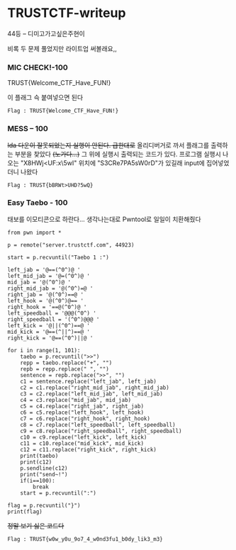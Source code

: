 # TRUSTCTF-writeup

44등 – 디미고가고싶은주현이

비록 두 문제 풀었지만 라이트업 써볼래요,,


### MIC CHECK!-100

TRUST{Welcome_CTF_Have_FUN!}

이 플래그 슥 붙여넣으면 된다

```Flag : TRUST{Welcome_CTF_Have_FUN!}```

### MESS – 100
 
~~Ida 다운이 잘못되었는지 실행이 안된다. 
급한대로~~ 올리디버거로 까서 플래그를 출력하는 부분을 찾았다 ~~(노가다…)~~
그 위에 실행시 출력되는 코드가 있다. 
프로그램 실행시 나오는 "X8HWj<UF:x\5wI" 위치에 
"S3CRe7PA5sW0rD"가 있길래 input에 집어넣었더니 
나왔다

```Flag : TRUST{bBRWt>UHD?5wQ}```

### Easy Taebo - 100

태보를 이모티콘으로 하란다…
생각나는대로 Pwntool로 일일이 치환해줬다

```
from pwn import *

p = remote("server.trustctf.com", 44923)

start = p.recvuntil("Taebo 1 :")

left_jab = '@==(^0^)@ '
left_mid_jab = '@=(^0^)@ '
mid_jab = '@(^0^)@ '
right_mid_jab = '@(^0^)=@ '
right_jab = '@(^0^)==@ '
left_hook = '@(^0^)@== '
right_hook = '==@(^0^)@ '
left_speedball = '@@@(^0^) '
right_speedball = '(^0^)@@@ '
left_kick = '@||(^0^)==@ '
mid_kick = '@==(^||^)==@ '
right_kick = '@==(^0^)||@ '

for i in range(1, 101):
    taebo = p.recvuntil(">>")
    repp = taebo.replace("+", "")
    repb = repp.replace(" ", "")
    sentence = repb.replace(">>", "")
    c1 = sentence.replace("left_jab", left_jab)
    c2 = c1.replace("right_mid_jab", right_mid_jab)
    c3 = c2.replace("left_mid_jab", left_mid_jab)
    c4 = c3.replace("mid_jab", mid_jab)
    c5 = c4.replace("right_jab", right_jab)
    c6 = c5.replace("left_hook", left_hook)
    c7 = c6.replace("right_hook", right_hook)
    c8 = c7.replace("left_speedball", left_speedball)
    c9 = c8.replace("right_speedball", right_speedball)
    c10 = c9.replace("left_kick", left_kick)
    c11 = c10.replace("mid_kick", mid_kick)
    c12 = c11.replace("right_kick", right_kick)
    print(taebo)
    print(c12)
    p.sendline(c12)
    print("send~!")
    if(i==100):
        break
    start = p.recvuntil(":")

flag = p.recvuntil("}")
print(flag)
```
~~정말 보기 싫은 코드다~~
 
```Flag : TRUST{w0w_y0u_9o7_4_w0nd3fu1_b0dy_lik3_m3}```
